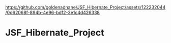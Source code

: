 

https://github.com/goldenadnane/JSF_Hibernate_Project/assets/122232044/0d62068f-894b-4e96-bdf2-3e1c4d426338

# JSF_Hibernate_Project
